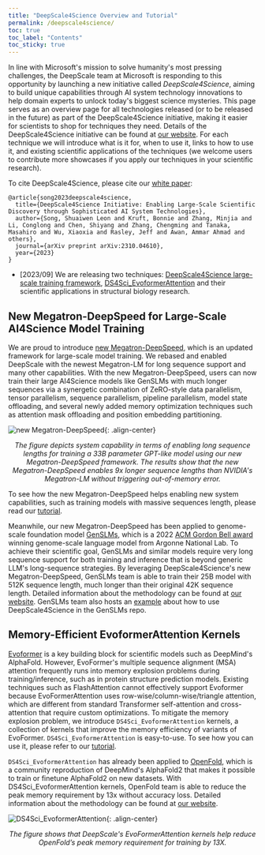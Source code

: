 ```yaml
---
title: "DeepScale4Science Overview and Tutorial"
permalink: /deepscale4science/
toc: true
toc_label: "Contents"
toc_sticky: true
---
```


In line with Microsoft's mission to solve humanity's most pressing challenges, the DeepScale team at Microsoft is responding to this opportunity by launching a new initiative called *DeepScale4Science*, aiming to build unique capabilities through AI system technology innovations to help domain experts to unlock today's biggest science mysteries. This page serves as an overview page for all technologies released (or to be released in the future) as part of the DeepScale4Science initiative, making it easier for scientists to shop for techniques they need. Details of the DeepScale4Science initiative can be found at [our website](https://deepscale4science.ai/). For each technique we will introduce what is it for, when to use it, links to how to use it, and existing scientific applications of the techniques (we welcome users to contribute more showcases if you apply our techniques in your scientific research).

To cite DeepScale4Science, please cite our [white paper](https://arxiv.org/abs/2310.04610):

```
@article{song2023deepscale4science,
  title={DeepScale4Science Initiative: Enabling Large-Scale Scientific Discovery through Sophisticated AI System Technologies},
  author={Song, Shuaiwen Leon and Kruft, Bonnie and Zhang, Minjia and Li, Conglong and Chen, Shiyang and Zhang, Chengming and Tanaka, Masahiro and Wu, Xiaoxia and Rasley, Jeff and Awan, Ammar Ahmad and others},
  journal={arXiv preprint arXiv:2310.04610},
  year={2023}
}
```

* [2023/09] We are releasing two techniques: [DeepScale4Science large-scale training framework](#new-megatron-deepscale-for-large-scale-ai4science-model-training), [DS4Sci_EvoformerAttention](#memory-efficient-evoformerattention-kernels) and their scientific applications in structural biology research.


## New Megatron-DeepSpeed for Large-Scale AI4Science Model Training

We are proud to introduce [new Megatron-DeepSpeed](https://github.com/microsoft/Megatron-DeepSpeed), which is an updated framework for large-scale model training. We rebased and enabled DeepScale with the newest Megatron-LM for long sequence support and many other capabilities. With the new Megatron-DeepSpeed, users can now train their large AI4Science models like GenSLMs with much longer sequences via a synergetic combination of ZeRO-style data parallelism, tensor parallelism, sequence parallelism, pipeline parallelism, model state offloading, and several newly added memory optimization techniques such as attention mask offloading and position embedding partitioning.

![new Megatron-DeepSpeed](/assets/images/new-megatron-ds.png){: .align-center}
<p align="center">
<em>The figure depicts system capability in terms of enabling long sequence lengths for training a 33B parameter GPT-like model using our new Megatron-DeepSpeed framework. The results show that the new Megatron-DeepSpeed enables 9x longer sequence lengths than NVIDIA's Megatron-LM without triggering out-of-memory error. </em>
</p>

To see how the new Megatron-DeepSpeed helps enabling new system capabilities, such as training models with massive sequences length, please read our [tutorial](https://github.com/microsoft/Megatron-DeepSpeed/tree/main/examples_deepscale/deepscale4science/megatron_long_seq_support).

Meanwhile, our new Megatron-DeepSpeed has been applied to genome-scale foundation model [GenSLMs](https://github.com/ramanathanlab/genslm), which is a 2022 [ACM Gordon Bell award](https://www.acm.org/media-center/2022/november/gordon-bell-special-prize-covid-research-2022) winning genome-scale language model from Argonne National Lab. To achieve their scientific goal, GenSLMs and similar models require very long sequence support for both training and inference that is beyond generic LLM's long-sequence strategies. By leveraging DeepScale4Science's new Megatron-DeepSpeed, GenSLMs team is able to train their 25B model with 512K sequence length, much longer than their original 42K sequence length. Detailed information about the methodology can be found at [our website](https://deepscale4science.ai/2023/09/18/model-showcase-genslms/). GenSLMs team also hosts an [example](https://github.com/ramanathanlab/genslm/tree/main/examples/long-sequences) about how to use DeepScale4Science in the GenSLMs repo.


## Memory-Efficient EvoformerAttention Kernels

[Evoformer](https://www.nature.com/articles/s41586-021-03819-2) is a key building block for scientific models such as DeepMind's AlphaFold. However, EvoFormer's multiple sequence alignment (MSA) attention frequently runs into memory explosion problems during training/inference, such as in protein structure prediction models. Existing techniques such as FlashAttention cannot effectively support Evoformer because EvoFormerAttention uses row-wise/column-wise/triangle attention, which are different from standard Transformer self-attention and cross-attention that require custom optimizations. To mitigate the memory explosion problem, we introduce `DS4Sci_EvoformerAttention` kernels, a collection of kernels that improve the memory efficiency of variants of EvoFormer. `DS4Sci_EvoformerAttention` is easy-to-use. To see how you can use it, please refer to our [tutorial](/tutorials/ds4sci_evoformerattention/).

`DS4Sci_EvoformerAttention` has already been applied to [OpenFold](https://github.com/aqlaboratory/openfold), which is a community reproduction of DeepMind's AlphaFold2 that makes it possible to train or finetune AlphaFold2 on new datasets. With DS4Sci_EvoformerAttention kernels, OpenFold team is able to reduce the peak memory requirement by 13x without accuracy loss. Detailed information about the methodology can be found at [our website](https://deepscale4science.ai/2023/09/18/model-showcase-openfold/).

<!-- OpenFold team also hosts an [example](https://github.com/aqlaboratory/openfold/blob/main/tests/test_deepscale_evo_attention.py) about how to use DS4Sci_EvoformerAttention in the OpenFold repo. -->

![DS4Sci_EvoformerAttention](/assets/images/evoformer.png){: .align-center}
<p align="center">
<em>The figure shows that DeepScale's EvoFormerAttention kernels help reduce OpenFold’s peak memory requirement for training by 13X. </em>
</p>
